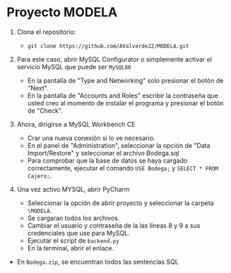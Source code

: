 # Proyecto MODELA

1. Clona el repositorio:
   - `git clone https://github.com/AValverde22/MODELA.git`

2. Para este caso, abrir MySQL Configurator o simplemente activar el servicio MySQL que puede ser `MySQL80`
   - En la pantalla de "Type and Networking" solo presionar el botón de "Next".
   - En la pantalla de "Accounts and Roles" escribir la contraseña que usted creo al momento de instalar el programa y presionar el botón de "Check".

3. Ahora, dirigirse a MySQL Workbench CE
   - Crar una nueva conexión si lo ve necesario.
   - En el panel de "Administration", seleccionar la opción de "Data Import/Restore" y seleccionar el archivo Bodega.sql
   - Para comprobar que la base de datos se haya cargado correctamente, ejecutar el comando `USE Bodega;` y `SELECT * FROM Cajero;`.
   
4. Una vez activo MYSQL, abrir PyCharm
   - Seleccionar la opción de abrir proyecto y seleccionar la carpeta `\MODELA`.
   - Se cargaran todos los archivos.
   - Cambiar el usuario y contraseña de la las líneas 8 y 9 a sus credenciales que use para MySQL.
   - Ejecutar el script de `backend.py`
   - En la terminal, abrir el enlace.

- En `Bodega.zip`, se encuentran todos las sentencias SQL
